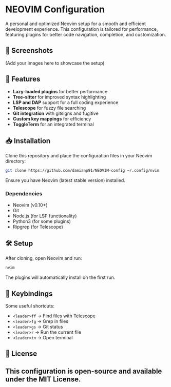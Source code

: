 # NEOVIM Configuration

A personal and optimized Neovim setup for a smooth and efficient development experience. This configuration is tailored for performance, featuring plugins for better code navigation, completion, and customization.

## 📸 Screenshots
(Add your images here to showcase the setup)

## 🚀 Features
- **Lazy-loaded plugins** for better performance
- **Tree-sitter** for improved syntax highlighting
- **LSP and DAP** support for a full coding experience
- **Telescope** for fuzzy file searching
- **Git integration** with gitsigns and fugitive
- **Custom key mappings** for efficiency
- **ToggleTerm** for an integrated terminal

## 📥 Installation
Clone this repository and place the configuration files in your Neovim directory:

```sh
git clone https://github.com/damianp91/NEOVIM-config ~/.config/nvim
```

Ensure you have Neovim (latest stable version) installed.

### Dependencies
- Neovim (v0.10+)
- Git
- Node.js (for LSP functionality)
- Python3 (for some plugins)
- Ripgrep (for Telescope)

## 🛠️ Setup
After cloning, open Neovim and run:

```sh
nvim
```

The plugins will automatically install on the first run.

## 🎯 Keybindings
Some useful shortcuts:
- `<leader>ff` → Find files with Telescope
- `<leader>fg` → Grep in files
- `<leader>gs` → Git status
- `<leader>r` → Run the current file
- `<leader>tn` → Open terminal

## 📜 License
This configuration is open-source and available under the MIT License.
---


